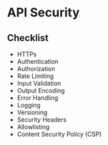 # API Security

## Checklist

- HTTPs
- Authentication
- Authorization
- Rate Limiting
- Input Validation
- Output Encoding
- Error Handling
- Logging
- Versioning
- Security Headers
- Allowlisting
- Content Security Policy (CSP)
